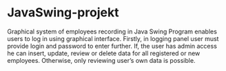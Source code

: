 # JavaSwing-projekt

Graphical system of employees recording in Java Swing
Program enables users to log in using graphical interface. Firstly, in logging panel user must provide login and password to enter further. 
If, the user has admin access he can insert, update, review or delete data for all registered or new employees. 
Otherwise, only reviewing user’s own data is possible.

